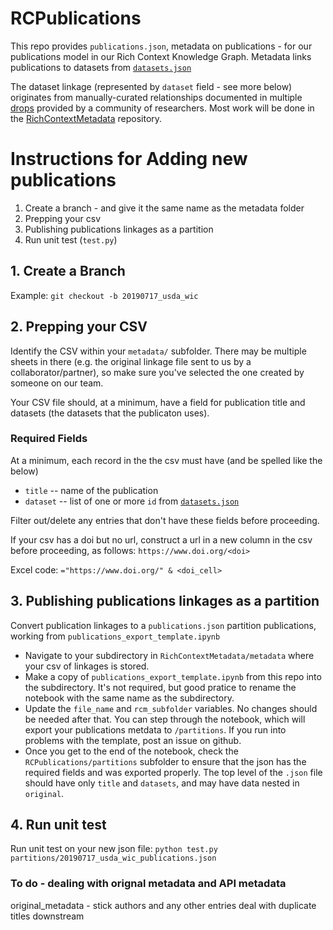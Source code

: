 # RCPublications

This repo provides `publications.json`, metadata on publications - for our publications model in our Rich Context Knowledge Graph. Metadata links publications to datasets from [`datasets.json`](https://github.com/NYU-CI/RCDatasets)

The dataset linkage (represented by `dataset` field - see more below) originates from manually-curated relationships documented in multiple [drops](https://github.com/NYU-CI/RichContextMetadata/tree/master/metadata) provided by a community of researchers. Most work will be done in the [RichContextMetadata](https://github.com/NYU-CI/RichContextMetadata) repository.

# Instructions for Adding new publications
1. Create a branch - and give it the same name as the metadata folder
2. Prepping your csv
3. Publishing publications linkages as a partition
4. Run unit test (`test.py`)

## 1. Create a Branch
Example:
`git checkout -b 20190717_usda_wic`

## 2. Prepping your CSV
Identify the CSV within your `metadata/` subfolder. There may be multiple sheets in there (e.g. the original linkage file sent to us by a collaborator/partner), so make sure you've selected the one created by someone on our team.

Your CSV file should, at a minimum, have a field for publication title and datasets (the datasets that the publicaton uses). 

### Required Fields
At a minimum, each record in the the csv must have (and be spelled like the below)
  * `title` -- name of the publication
  * `dataset` -- list of one or more `id` from [`datasets.json`](https://github.com/NYU-CI/RCDatasets/datasets.json)

Filter out/delete any entries that don't have these fields before proceeding. 

If your csv has a doi but no url, construct a url in a new column in the csv before proceeding, as follows:
`https://www.doi.org/<doi>`

Excel code: `="https://www.doi.org/" & <doi_cell>`

## 3. Publishing publications linkages as a partition
Convert publication linkages to a `publications.json` partition publications, working from `publications_export_template.ipynb`
* Navigate to your subdirectory in `RichContextMetadata/metadata` where your csv of linkages is stored. 
* Make a copy of `publications_export_template.ipynb` from  this repo into the subdirectory. It's not required, but good pratice to rename the notebook with the same name as the subdirectory.
* Update the `file_name` and `rcm_subfolder` variables. No changes should be needed after that. You can step through the notebook, which will export your publications metdata to `/partitions`. If you run into problems with the template, post an issue on github. 
* Once you get to the end of the notebook, check the `RCPublications/partitions` subfolder to ensure that the json has the required fields and was exported properly. The top level of the `.json` file should have only `title` and `datasets`, and may have data nested in `original`.

## 4. Run unit test
Run unit test on your new json file:
`python test.py partitions/20190717_usda_wic_publications.json`


### To do - dealing with orignal metadata and API metadata
original_metadata - stick authors and any other entries
deal with duplicate titles downstream